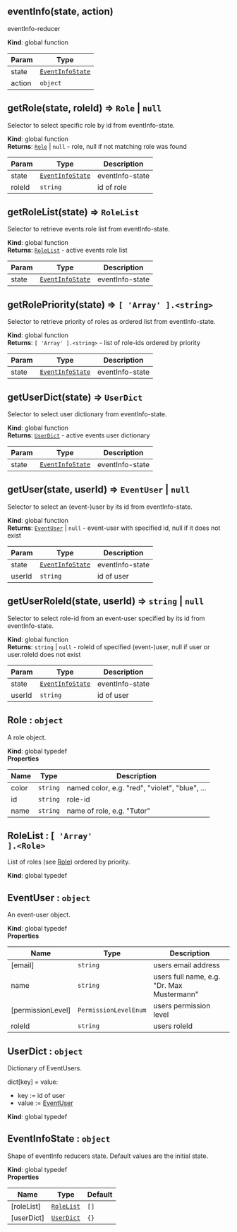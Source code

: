 <a id="eventinfo"></a>

## eventInfo(state, action)
eventInfo-reducer

**Kind**: global function  

| Param | Type |
| --- | --- |
| state | [<code>EventInfoState</code>](#eventinfostate) | 
| action | <code>object</code> | 

<a id="getrole"></a>

## getRole(state, roleId) ⇒ <code>Role</code> &#124; <code>null</code>
Selector to select specific role by id from eventInfo-state.

**Kind**: global function  
**Returns**: [<code>Role</code>](#role) &#124; <code>null</code> - role, null if not matching role was found  

| Param | Type | Description |
| --- | --- | --- |
| state | [<code>EventInfoState</code>](#eventinfostate) | eventInfo-state |
| roleId | <code>string</code> | id of role |

<a id="getrolelist"></a>

## getRoleList(state) ⇒ <code>RoleList</code>
Selector to retrieve events role list from eventInfo-state.

**Kind**: global function  
**Returns**: [<code>RoleList</code>](#rolelist) - active events role list  

| Param | Type | Description |
| --- | --- | --- |
| state | [<code>EventInfoState</code>](#eventinfostate) | eventInfo-state |

<a id="getrolepriority"></a>

## getRolePriority(state) ⇒ <code>[ &#x27;Array&#x27; ].&lt;string&gt;</code>
Selector to retrieve priority of roles as ordered list from eventInfo-state.

**Kind**: global function  
**Returns**: <code>[ &#x27;Array&#x27; ].&lt;string&gt;</code> - list of role-ids ordered by priority  

| Param | Type | Description |
| --- | --- | --- |
| state | [<code>EventInfoState</code>](#eventinfostate) | eventInfo-state |

<a id="getuserdict"></a>

## getUserDict(state) ⇒ <code>UserDict</code>
Selector to select user dictionary from eventInfo-state.

**Kind**: global function  
**Returns**: [<code>UserDict</code>](#userdict) - active events user dictionary  

| Param | Type | Description |
| --- | --- | --- |
| state | [<code>EventInfoState</code>](#eventinfostate) | eventInfo-state |

<a id="getuser"></a>

## getUser(state, userId) ⇒ <code>EventUser</code> &#124; <code>null</code>
Selector to select an (event-)user by its id from eventInfo-state.

**Kind**: global function  
**Returns**: [<code>EventUser</code>](#eventuser) &#124; <code>null</code> - event-user with specified id, null if it does not exist  

| Param | Type | Description |
| --- | --- | --- |
| state | [<code>EventInfoState</code>](#eventinfostate) | eventInfo-state |
| userId | <code>string</code> | id of user |

<a id="getuserroleid"></a>

## getUserRoleId(state, userId) ⇒ <code>string</code> &#124; <code>null</code>
Selector to select role-id from an event-user specified by its id from eventInfo-state.

**Kind**: global function  
**Returns**: <code>string</code> &#124; <code>null</code> - roleId of specified (event-)user, null if user or user.roleId does not exist  

| Param | Type | Description |
| --- | --- | --- |
| state | [<code>EventInfoState</code>](#eventinfostate) | eventInfo-state |
| userId | <code>string</code> | id of user |

<a id="role"></a>

## Role : <code>object</code>
A role object.

**Kind**: global typedef  
**Properties**

| Name | Type | Description |
| --- | --- | --- |
| color | <code>string</code> | named color, e.g. "red", "violet", "blue", ... |
| id | <code>string</code> | role-id |
| name | <code>string</code> | name of role, e.g. "Tutor" |

<a id="rolelist"></a>

## RoleList : [<code> &#x27;Array&#x27; ].&lt;Role&gt;</code>
List of roles (see [Role](#role)) ordered by priority.

**Kind**: global typedef  
<a id="eventuser"></a>

## EventUser : <code>object</code>
An event-user object.

**Kind**: global typedef  
**Properties**

| Name | Type | Description |
| --- | --- | --- |
| [email] | <code>string</code> | users email address |
| name | <code>string</code> | users full name, e.g. "Dr. Max Mustermann" |
| [permissionLevel] | <code>PermissionLevelEnum</code> | users permission level |
| roleId | <code>string</code> | users roleId |

<a id="userdict"></a>

## UserDict : <code>object</code>
Dictionary of EventUsers.

dict[key] = value:
* key := id of user
* value := [EventUser](#eventuser)

**Kind**: global typedef  
<a id="eventinfostate"></a>

## EventInfoState : <code>object</code>
Shape of eventInfo reducers state.
Default values are the initial state.

**Kind**: global typedef  
**Properties**

| Name | Type | Default |
| --- | --- | --- |
| [roleList] | [<code>RoleList</code>](#rolelist) | <code>[]</code> | 
| [userDict] | [<code>UserDict</code>](#userdict) | <code>{}</code> | 

